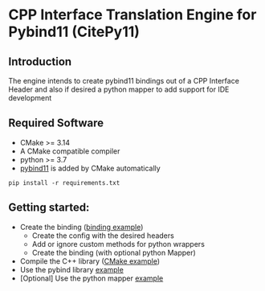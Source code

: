 # CPP Interface Translation Engine for Pybind11 (CitePy11)

## Introduction

The engine intends to create pybind11 bindings out of a CPP Interface Header and also if desired a python mapper to add
support for IDE development

## Required Software

- CMake >= 3.14
- A CMake compatible compiler
- python >= 3.7
- [pybind11](https://github.com/pybind/pybind11) is added by CMake automatically

~~~~
pip install -r requirements.txt
~~~~ 

## Getting started:

- Create the binding ([binding example](./create_example_binding.py))
    - Create the config with the desired headers
    - Add or ignore custom methods for python wrappers
    - Create the binding (with optional python Mapper)
- Compile the C++ library ([CMake example](citePyExample/CMakeLists.txt))
- Use the pybind library [example](./test_compiled_library.py)
- [Optional] Use the python mapper [example](./test_mapped_library.py)
